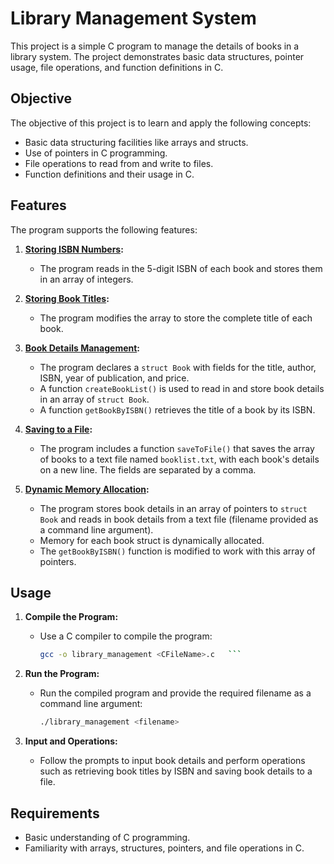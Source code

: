 # Library Management System

This project is a simple C program to manage the details of books in a library system. The project demonstrates basic data structures, pointer usage, file operations, and function definitions in C.

## Objective

The objective of this project is to learn and apply the following concepts:

- Basic data structuring facilities like arrays and structs.
- Use of pointers in C programming.
- File operations to read from and write to files.
- Function definitions and their usage in C.

## Features

The program supports the following features:

1. **[Storing ISBN Numbers](./part1.c):**
   - The program reads in the 5-digit ISBN of each book and stores them in an array of integers.

2. **[Storing Book Titles](./part2.c):**
   - The program modifies the array to store the complete title of each book.

3. **[Book Details Management](./part3.c):**
   - The program declares a `struct Book` with fields for the title, author, ISBN, year of publication, and price.
   - A function `createBookList()` is used to read in and store book details in an array of `struct Book`.
   - A function `getBookByISBN()` retrieves the title of a book by its ISBN.

4. **[Saving to a File](./part4.c):**
   - The program includes a function `saveToFile()` that saves the array of books to a text file named `booklist.txt`, with each book's details on a new line. The fields are separated by a comma.

5. **[Dynamic Memory Allocation](./part5.c):**
   - The program stores book details in an array of pointers to `struct Book` and reads in book details from a text file (filename provided as a command line argument).
   - Memory for each book struct is dynamically allocated.
   - The `getBookByISBN()` function is modified to work with this array of pointers.

## Usage

1. **Compile the Program:**
   - Use a C compiler to compile the program:
     ```bash
     gcc -o library_management <CFileName>.c   ```

2. **Run the Program:**
   - Run the compiled program and provide the required filename as a command line argument:
     ```bash
     ./library_management <filename>
     ```

3. **Input and Operations:**
   - Follow the prompts to input book details and perform operations such as retrieving book titles by ISBN and saving book details to a file.


## Requirements

- Basic understanding of C programming.
- Familiarity with arrays, structures, pointers, and file operations in C.
